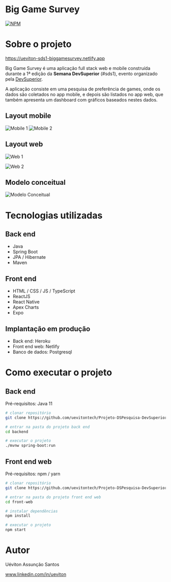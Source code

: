 # Big Game Survey 
[![NPM](https://img.shields.io/npm/l/react)](https://github.com/uevitontech/Projeto-DSPesquisa-DevSuperior-1.0/blob/master/LICENSE) 

# Sobre o projeto

https://ueviton-sds1-biggamesurvey.netlify.app

Big Game Survey é uma aplicação full stack web e mobile construída durante a 1ª edição da **Semana DevSuperior** (#sds1), evento organizado pela [DevSuperior](https://devsuperior.com "Site da DevSuperior").

A aplicação consiste em uma pesquisa de preferência de games, onde os dados são coletados no app mobile, e depois são listados no app web, que também apresenta um dashboard com gráficos baseados nestes dados.

## Layout mobile
![Mobile 1](https://github.com/uevitontech/assets/blob/main/sds1/mobile1.png) ![Mobile 2](https://github.com/uevitontech/assets/blob/main/sds1/mobile2.png)

## Layout web
![Web 1](https://github.com/uevitontech/assets/blob/main/sds1/web1.png)

![Web 2](https://github.com/uevitontech/assets/blob/main/sds1/web2.png)

## Modelo conceitual
![Modelo Conceitual](https://github.com/uevitontech/assets/blob/main/sds1/modelo-conceitual.png)

# Tecnologias utilizadas
## Back end
- Java
- Spring Boot
- JPA / Hibernate
- Maven
## Front end
- HTML / CSS / JS / TypeScript
- ReactJS
- React Native
- Apex Charts
- Expo
## Implantação em produção
- Back end: Heroku
- Front end web: Netlify
- Banco de dados: Postgresql

# Como executar o projeto

## Back end
Pré-requisitos: Java 11

```bash
# clonar repositório
git clone https://github.com/uevitontech/Projeto-DSPesquisa-DevSuperior-1.0

# entrar na pasta do projeto back end
cd backend

# executar o projeto
./mvnw spring-boot:run
```

## Front end web
Pré-requisitos: npm / yarn

```bash
# clonar repositório
git clone https://github.com/uevitontech/Projeto-DSPesquisa-DevSuperior-1.0

# entrar na pasta do projeto front end web
cd front-web

# instalar dependências
npm install

# executar o projeto
npm start
```

# Autor

Uéviton Assunção Santos

www.linkedin.com/in/ueviton

